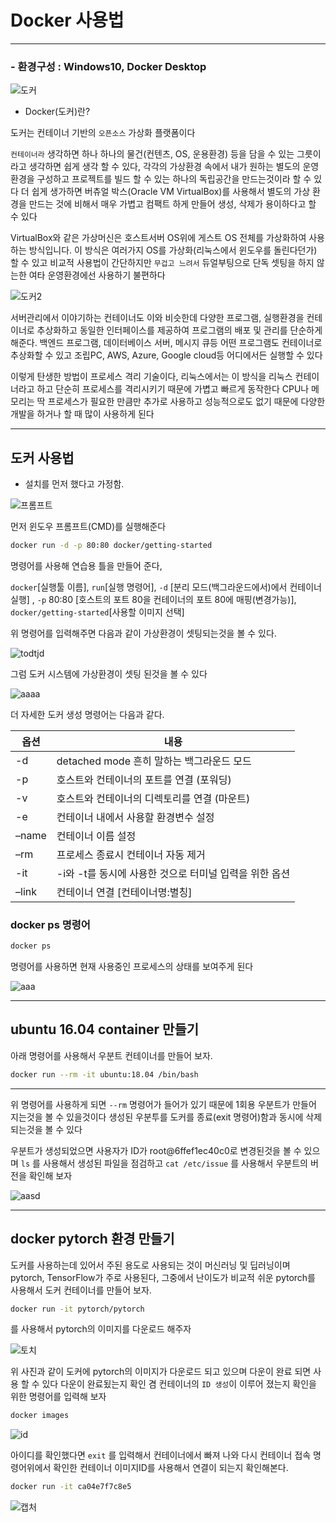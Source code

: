 # Docker 사용법
---

### - 환경구성 : Windows10, Docker Desktop

![도커](https://user-images.githubusercontent.com/84003327/160781878-d32e36cd-6ab0-4b0e-94d0-3ba0e3cbc5de.PNG)

- Docker(도커)란?

도커는 컨테이너 기반의 ```오픈소스``` 가상화 플랫폼이다 

```컨테이너라``` 생각하면 하나 하나의 물건(컨텐츠, OS, 운용환경) 등을 담을 수 있는 그릇이라고 생각하면 쉽게 생각 할 수 있다, 각각의 가상환경 속에서 내가 원하는 별도의 운영환경을 구성하고 프로젝트를 빌드 할 수 있는 하나의 독립공간을 만드는것이라 할 수 있다 더 쉽게 생가하면 버츄얼 박스(Oracle VM VirtualBox)를 사용해서 별도의 가상 환경을 만드는 것에 비해서 매우 가볍고 컴팩트 하게 만들어 생성, 삭제가 용이하다고 할 수 있다 

VirtualBox와 같은 가상머신은 호스트서버 OS위에 게스트 OS 전체를 가상화하여 사용하는 방식입니다. 이 방식은 여러가지 OS를 가상화(리눅스에서 윈도우를 돌린다던가) 할 수 있고 비교적 사용법이 간단하지만 ```무겁고 느려서``` 듀얼부팅으로 단독 셋팅을 하지 않는한 여타 운영환경에선 사용하기 불편하다

![도커2](https://user-images.githubusercontent.com/84003327/160781909-4da06926-d8e8-4f9c-b63d-1c0909d5319f.PNG)


서버관리에서 이야기하는 컨테이너도 이와 비슷한데 다양한 프로그램, 실행환경을 컨테이너로 추상화하고 동일한 인터페이스를 제공하여 프로그램의 배포 및 관리를 단순하게 해준다. 백엔드 프로그램, 데이터베이스 서버, 메시지 큐등 어떤 프로그램도 컨테이너로 추상화할 수 있고 조립PC, AWS, Azure, Google cloud등 어디에서든 실행할 수 있다

이렇게 탄생한 방법이 프로세스 격리 기술이다, 리눅스에서는 이 방식을 리눅스 컨테이너라고 하고 단순히 프로세스를 격리시키기 때문에 가볍고 빠르게 동작한다 CPU나 메모리는 딱 프로세스가 필요한 만큼만 추가로 사용하고 성능적으로도 없기 때문에 다양한 개발을 하거나 할 때 많이 사용하게 된다   


---
도커 사용법
---
- 설치를 먼저 했다고 가정함.

![프롬프트](https://user-images.githubusercontent.com/84003327/160783977-6f034a6d-f523-4d68-ad69-3497669045fe.PNG)


먼저 윈도우 프롬프트(CMD)를 실행해준다 

```bash
docker run -d -p 80:80 docker/getting-started
```
명령어를 사용해 연습용 틀을 만들어 준다, 

```docker```[실행툴 이름], ```run```[실행 명령어], ```-d``` [분리 모드(백그라운드에서)에서 컨테이너 실행] , ```-p``` 80:80 [호스트의 포트 80을 컨테이너의 포트 80에 매핑(변경가능)], ```docker/getting-started```[사용할 이미지 선택]


위 명령어를 입력해주면 다음과 같이 가상환경이 셋팅되는것을 볼 수 있다.

![todtjd](https://user-images.githubusercontent.com/84003327/160789503-64b28d69-3d17-4425-811b-f803d78b273e.PNG)


그럼 도커 시스템에 가상환경이 셋팅 된것을 볼 수 있다

![aaaa](https://user-images.githubusercontent.com/84003327/160789551-441aba38-69b6-48b5-aaeb-514c4865f757.PNG)

더 자세한 도커 생성 명령어는 다음과 같다.

|옵션|내용|
|----|---|
|-d  | detached mode 흔히 말하는 백그라운드 모드|
|-p  | 호스트와 컨테이너의 포트를 연결 (포워딩)|
|-v | 호스트와 컨테이너의 디렉토리를 연결 (마운트)|
|-e  |컨테이너 내에서 사용할 환경변수 설정|
|–name | 컨테이너 이름 설정|
|–rm  |프로세스 종료시 컨테이너 자동 제거|
|-it  | 	-i와 -t를 동시에 사용한 것으로 터미널 입력을 위한 옵션|
|–link  | 컨테이너 연결 [컨테이너명:별칭]|


### docker ps 명령어

```bash
docker ps
```

명령어를 사용하면 현재 사용중인 프로세스의 상태를 보여주게 된다 

![aaa](https://user-images.githubusercontent.com/84003327/168518735-962b778d-f8dc-46e9-b880-f2525e27b557.PNG)


---
## ubuntu 16.04 container 만들기 

아래 명령어를 사용해서 우분트 컨테이너를 만들어 보자.

```bash
docker run --rm -it ubuntu:18.04 /bin/bash
```

---

위 명령어를 사용하게 되면 ```--rm``` 명령어가 들어가 있기 때문에 1회용 우분트가 만들어 지는것을 볼 수 있을것이다 생성된 우분투를 도커를 종료(exit 명령어)함과 동시에 삭제 되는것을 볼 수 있다

우분트가 생성되었으면 사용자가 ID가 root@6ffef1ec40c0로 변경된것을 볼 수 있으며  ```ls``` 를 사용해서 생성된 파일을 점검하고 ```cat /etc/issue``` 를 사용해서 우분트의 버전을 확인해 보자 

![aasd](https://user-images.githubusercontent.com/84003327/160794052-cd65445b-df0f-4e8b-8168-694fd352307e.PNG)

---

## docker pytorch 환경 만들기

도커를 사용하는데 있어서 주된 용도로 사용되는 것이 머신러닝 및 딥러닝이며 pytorch, TensorFlow가 주로 사용된다,
그중에서 난이도가 비교적 쉬운 pytorch를 사용해서 도커 컨테이너를 만들어 보자.

```bash
docker run -it pytorch/pytorch
```

를 사용해서 pytorch의 이미지를 다운로드 해주자 

![토치](https://user-images.githubusercontent.com/84003327/168543315-f9dc6065-53c3-40d6-9a00-318a444cf999.PNG)


위 사진과 같이 도커에 pytorch의 이미지가 다운로드 되고 있으며 다운이 완료 되면 사용 할 수 있다
다운이 완료됬는지 확인 겸 컨테이너의 ```ID 생성```이 이루어 졌는지 확인을 위한 명령어를 입력해 보자 

```bash
docker images
```

![id](https://user-images.githubusercontent.com/84003327/168545107-cea28f83-2bd5-40b5-ba5d-687dbcebbdf4.PNG)

아이디를 확인했다면 ```exit``` 를 입력해서 컨테이너에서 빠져 나와 다시 컨테이너 접속 명령어위에서 확인한 컨테이너 이미지ID를 사용해서 연결이 되는지 확인해본다.

```bash
docker run -it ca04e7f7c8e5
```

![캡처](https://user-images.githubusercontent.com/84003327/168545920-6ee59a9c-6228-43d0-b1de-f55f0dd2eff2.PNG)







